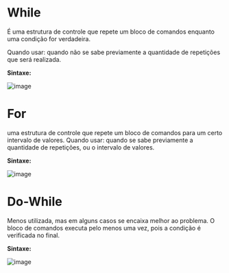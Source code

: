 # While
É uma estrutura de controle que repete um bloco de comandos enquanto uma condição for verdadeira.

Quando usar: quando não se sabe previamente a quantidade de repetições que será realizada.

<b>Sintaxe: </b>

![image](https://user-images.githubusercontent.com/108848546/200379703-0c861c8e-bf8d-4369-90b2-1d84f3886b21.png)

 # For
 uma estrutura de controle que repete um bloco de comandos para um certo intervalo de valores. Quando usar: quando se sabe previamente a quantidade de repetições, ou o intervalo de valores.

 <b>Sintaxe: </b>

![image](https://user-images.githubusercontent.com/108848546/200465785-fad6fbbc-25ea-422b-ac6d-2fe998d027b5.png)

# Do-While

Menos utilizada, mas em alguns casos se encaixa melhor ao problema. O bloco de comandos executa pelo menos uma vez, pois a condição é verificada no final.

 <b>Sintaxe: </b>

 ![image](https://user-images.githubusercontent.com/108848546/200473423-db5d95f4-546f-4871-8df9-d9e20ac7b8dc.png)
